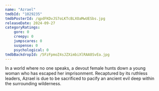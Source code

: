 ```yaml
---
name: "Azrael"
tmdbId: "1029235"
tmdbPosterId: /qpdFKDvJS7oLKTcBLXOaMwUESbs.jpg
releaseDate: 2024-09-27
categoryRatings:
    gore: 0
    creepy: 0
    jumpscares: 0
    suspense: 0
    psychological: 0
tmdbBackdropId: /5FzFpmoZ4sJZXimbiXlRAA8SvEa.jpg
---
```

In a world where no one speaks, a devout female hunts down a young woman who has escaped her imprisonment. Recaptured by its ruthless leaders, Azrael is due to be sacrificed to pacify an ancient evil deep within the surrounding wilderness.
